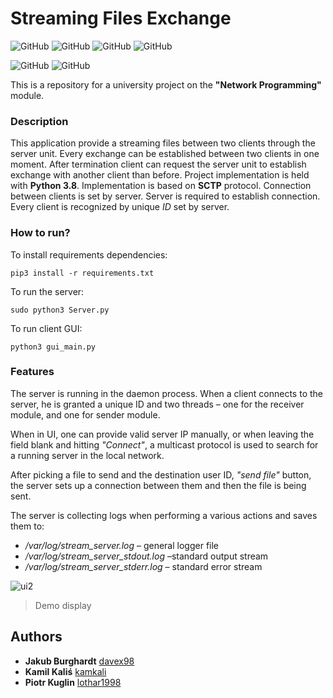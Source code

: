 # Streaming Files Exchange
![GitHub](https://img.shields.io/github/license/lothar1998/PS_Project) ![GitHub](https://img.shields.io/github/languages/top/lothar1998/PS_Project)  ![GitHub](https://img.shields.io/github/v/tag/lothar1998/PS_Project)  ![GitHub](https://img.shields.io/github/languages/code-size/lothar1998/PS_Project?color=yellow)

![GitHub](https://img.shields.io/github/stars/lothar1998/PS_Project?style=social) ![GitHub](https://img.shields.io/github/forks/lothar1998/PS_Project?style=social)

This is a repository for a university project on the **"Network Programming"** module.

### Description
This application provide a streaming files between two clients through the server unit. Every exchange can be established between two clients in one moment. After termination client can request the server unit to establish exchange with another client than before.
Project implementation is held with **Python 3.8**. Implementation is based on **SCTP** protocol.
Connection between clients is set by server. Server is required to establish connection. Every client is recognized by unique *ID* set by server. 



### How to run?
To install requirements dependencies:

``pip3 install -r requirements.txt``

To run the server:

``sudo python3 Server.py``

To run client GUI:

``python3 gui_main.py``



### Features

The server is running in the daemon process. When a client connects to the server, he is granted a unique ID and two threads – one for the receiver module, and one for sender module.

When in UI, one can provide valid server IP manually, or when leaving the field blank and hitting *"Connect"*, a multicast protocol is used to search for a running server in the local network.

After picking a file to send and the destination user ID, *"send file"* button, the server sets up a connection between them and then the file is being sent.

The server is collecting logs when performing a various actions and saves them to:
* */var/log/stream_server.log* – general logger file
* */var/log/stream_server_stdout.log* –standard output stream
* */var/log/stream_server_stderr.log* – standard error stream

![ui2](https://user-images.githubusercontent.com/33781380/72993778-40679200-3df6-11ea-883b-689ad3bcc6a3.png)
> Demo display

## Authors

* **Jakub Burghardt** [davex98](https://github.com/davex98)
* **Kamil Kaliś** [kamkali](https://github.com/kamkali)
* **Piotr Kuglin** [lothar1998](https://github.com/lothar1998)


